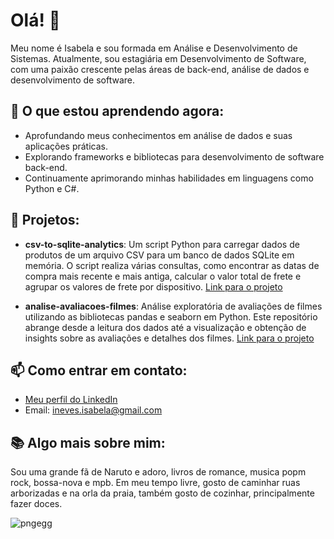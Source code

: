 # Olá! 👋

Meu nome é Isabela e sou formada em Análise e Desenvolvimento de Sistemas. Atualmente, sou estagiária em Desenvolvimento de Software, com uma paixão crescente pelas áreas de back-end, análise de dados e desenvolvimento de software.

## 🌱 O que estou aprendendo agora:
- Aprofundando meus conhecimentos em análise de dados e suas aplicações práticas.
- Explorando frameworks e bibliotecas para desenvolvimento de software back-end.
- Continuamente aprimorando minhas habilidades em linguagens como Python e C#.

## 🔭 Projetos:
- **csv-to-sqlite-analytics**: Um script Python para carregar dados de produtos de um arquivo CSV para um banco de dados SQLite em memória. O script realiza várias consultas, como encontrar as datas de compra mais recente e mais antiga, calcular o valor total de frete e agrupar os valores de frete por dispositivo.
[Link para o projeto](https://github.com/gotiquinha/csv-to-sqlite-analytics)
  
- **analise-avaliacoes-filmes**: Análise exploratória de avaliações de filmes utilizando as bibliotecas pandas e seaborn em Python. Este repositório abrange desde a leitura dos dados até a visualização e obtenção de insights sobre as avaliações e detalhes dos filmes.
[Link para o projeto](https://github.com/gotiquinha/analise-avaliacoes-filmes)

## 📫 Como entrar em contato:
- [Meu perfil do LinkedIn](https://www.linkedin.com/in/isabela-neves-315a4a193/)
- Email: ineves.isabela@gmail.com

## 📚 Algo mais sobre mim:
Sou uma grande fã de Naruto e adoro, livros de romance, musica popm rock, bossa-nova e mpb. Em meu tempo livre, gosto de caminhar ruas arborizadas e na orla da praia, também gosto de cozinhar, principalmente fazer doces.



![pngegg](https://user-images.githubusercontent.com/93232499/189041375-c3f9d2d8-0873-44f6-a626-420dd9c55f07.png) 
